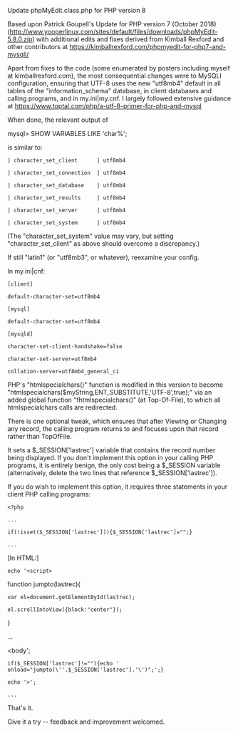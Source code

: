 Update phpMyEdit.class.php for PHP version 8

Based upon Patrick Goupell's Update for PHP version 7 (October 2018)
  (http://www.yooperlinux.com/sites/default/files/downloads/phpMyEdit-5.8.0.zip)
  with additional edits and fixes derived from Kimball Rexford and other
  contributors at https://kimballrexford.com/phpmyedit-for-php7-and-mysqli/ 

Apart from fixes to the code (some enumerated by posters including myself at kimballrexford.com), the most consequential changes were to MySQLI configuration, ensuring that UTF-8 uses the new "utf8mb4" default in all tables of the "information_schema" database, in client databases and calling programs, and in my.ini|my.cnf.  I largely followed extensive guidance at https://www.toptal.com/php/a-utf-8-primer-for-php-and-mysql

When done, the relevant output of

  mysql> SHOW VARIABLES LIKE 'char%';

is similar to:

	| character_set_client		| utf8mb4

	| character_set_connection	| utf8mb4

	| character_set_database	| utf8mb4

	| character_set_results		| utf8mb4

	| character_set_server		| utf8mb4

	| character_set_system		| utf8mb4

(The "character_set_system" value may vary, but setting "character_set_client" as above should overcome a discrepancy.)

If still "latin1" (or "utf8mb3", or whatever), reexamine your config.

In my.ini|cnf:

	[client]

	default-character-set=utf8mb4

	[mysql]

	default-character-set=utf8mb4

	[mysqld]

	character-set-client-handshake=false

	character-set-server=utf8mb4

	collation-server=utf8mb4_general_ci

PHP's "htmlspecialchars()" function is modified in this version to become "htmlspecialchars($myString,ENT_SUBSTITUTE,'UTF-8',true);" via an added global function "fhtmlspecialchars()" (at Top-Of-File), to which all htmlspecialchars calls are redirected.

There is one optional tweak, which ensures that after Viewing or Changing any record, the calling program returns to and focuses upon that record rather than TopOfFile.

It sets a $_SESSION['lastrec'] variable that contains the record number being displayed. If you don't implement this option in your calling PHP programs, it is entirely benign, the only cost being a $_SESSION variable (alternatively, delete the two lines that reference $_SESSION['lastrec']).

If you do wish to implement this option, it requires three statements in your client PHP calling programs:

	<?php

	...

	if(!isset($_SESSION['lastrec'])){$_SESSION['lastrec']="";}

	...

[In HTML:]

	echo '<script>

function jumpto(lastrec){

	var el=document.getElementById(lastrec);

	el.scrollIntoView({block:"center"});

}

</script>

...

</head>

<body';

	if($_SESSION['lastrec']!=""){echo ' onload="jumpto(\''.$_SESSION['lastrec'].'\')";';}

	echo '>';

	...

That's it.

Give it a try -- feedback and improvement welcomed.
